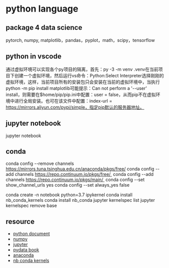 # python language

## package 4 data science

pytorch, numpy, matplotlib，pandas，pyplot，math，scipy，tensorflow 

## python in vscode

通过虚拟环境可以实现各个py项目的隔离，首先：py -3 -m venv .venv在当前项目下创建一个虚拟环境，然后运行vs命令：Python:Select Interpreter选择刚刚的虚拟环境，这样，当前项目所有的安装包只会安装在当前的虚拟环境中，当执行python -m pip install matplotlib可能提示：Can not perform a '--user' install，则需要在$home/pip/pip.ini中配置：user = false，从而pip不在虚拟环境中进行全局安装。也可在该文件中配置：index-url = https://mirrors.aliyun.com/pypi/simple，指定pip默认的服务器地址。


## jupyter notebook

jupyter notebook

## conda

conda config --remove channels https://mirrors.tuna.tsinghua.edu.cn/anaconda/pkgs/free/
conda config --add channels https://repo.continuum.io/pkgs/free/ 
conda config --add channels https://repo.continuum.io/pkgs/main/ 
conda config --set show_channel_urls yes
conda config --set always_yes false

conda create -n notebook python=3.7 ipykernel
conda install nb_conda_kernels
conda install nb_conda
jupyter kernelspec list
jupyter kernelspec remove base

## resource

- [python document](https://docs.python.org/3/tutorial/index.html)
- [numpy](https://www.numpy.org.cn/)
- [jupyter](https://jupyter.org/documentation)
- [pydata book](https://github.com/wesm/pydata-book)
- [anaconda](https://docs.anaconda.com/anaconda/install/windows/)
- [nb conda kernels](https://github.com/Anaconda-Platform/nb_conda_kernels)
